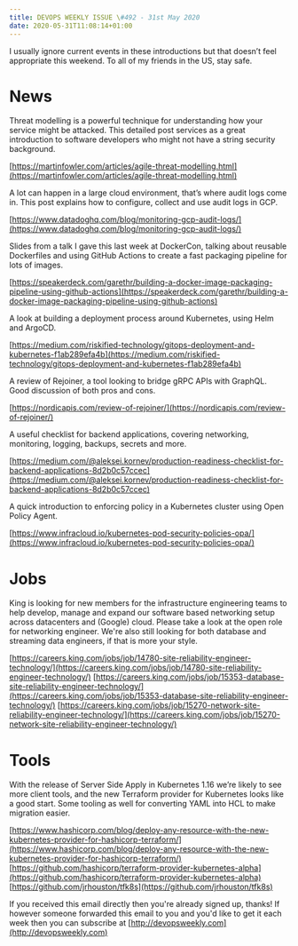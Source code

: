 ```yaml
---
title: DEVOPS WEEKLY ISSUE \#492 - 31st May 2020 
date: 2020-05-31T11:08:14+01:00
---
```


I usually ignore current events in these introductions but that doesn’t feel appropriate this weekend. To all of my friends in the US, stay safe.


News
====

Threat modelling is a powerful technique for understanding how your service might be attacked. This detailed post services as a great introduction to software developers who might not have a string security background.

[https://martinfowler.com/articles/agile-threat-modelling.html](https://martinfowler.com/articles/agile-threat-modelling.html)


A lot can happen in a large cloud environment, that’s where audit logs come in. This post explains how to configure, collect and use audit logs in GCP.

[https://www.datadoghq.com/blog/monitoring-gcp-audit-logs/](https://www.datadoghq.com/blog/monitoring-gcp-audit-logs/)


Slides from a talk I gave this last week at DockerCon, talking about reusable Dockerfiles and using GitHub Actions to create a fast packaging pipeline for lots of images.

[https://speakerdeck.com/garethr/building-a-docker-image-packaging-pipeline-using-github-actions](https://speakerdeck.com/garethr/building-a-docker-image-packaging-pipeline-using-github-actions)


A look at building a deployment process around Kubernetes, using Helm and ArgoCD.

[https://medium.com/riskified-technology/gitops-deployment-and-kubernetes-f1ab289efa4b](https://medium.com/riskified-technology/gitops-deployment-and-kubernetes-f1ab289efa4b)


A review of Rejoiner, a tool looking to bridge gRPC APIs with GraphQL. Good discussion of both pros and cons.

[https://nordicapis.com/review-of-rejoiner/](https://nordicapis.com/review-of-rejoiner/)


A useful checklist for backend applications, covering networking, monitoring, logging, backups, secrets and more.

[https://medium.com/@aleksei.kornev/production-readiness-checklist-for-backend-applications-8d2b0c57ccec](https://medium.com/@aleksei.kornev/production-readiness-checklist-for-backend-applications-8d2b0c57ccec)


A quick introduction to enforcing policy in a Kubernetes cluster using Open Policy Agent.

[https://www.infracloud.io/kubernetes-pod-security-policies-opa/](https://www.infracloud.io/kubernetes-pod-security-policies-opa/)


Jobs
====

King is looking for new members for the infrastructure engineering teams to help develop, manage and expand our software based networking setup across datacenters and (Google) cloud. Please take a look at the open role for networking engineer. We're also still looking for both database and streaming data engineers, if that is more your style.

[https://careers.king.com/jobs/job/14780-site-reliability-engineer-technology/](https://careers.king.com/jobs/job/14780-site-reliability-engineer-technology/)
[https://careers.king.com/jobs/job/15353-database-site-reliability-engineer-technology/](https://careers.king.com/jobs/job/15353-database-site-reliability-engineer-technology/)
[https://careers.king.com/jobs/job/15270-network-site-reliability-engineer-technology/](https://careers.king.com/jobs/job/15270-network-site-reliability-engineer-technology/)


Tools
=====

With the release of Server Side Apply in Kubernetes 1.16 we’re likely to see more client tools, and the new Terraform provider for Kubernetes looks like a good start. Some tooling as well for converting YAML into HCL to make migration easier.

[https://www.hashicorp.com/blog/deploy-any-resource-with-the-new-kubernetes-provider-for-hashicorp-terraform/](https://www.hashicorp.com/blog/deploy-any-resource-with-the-new-kubernetes-provider-for-hashicorp-terraform/)
[https://github.com/hashicorp/terraform-provider-kubernetes-alpha](https://github.com/hashicorp/terraform-provider-kubernetes-alpha)
[https://github.com/jrhouston/tfk8s](https://github.com/jrhouston/tfk8s)


If you received this email directly then you're already signed up, thanks! If however someone forwarded this email to you and you'd like to get it each week then you can subscribe at [http://devopsweekly.com](http://devopsweekly.com)


